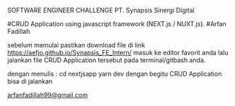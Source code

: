 SOFTWARE ENGINEER CHALLENGE
PT. Synapsis Sinergi Digital

#CRUD Application using javascript framework (NEXT.js / NUXT.js).
#Arfan Fadillah

sebelum memulai pastikan download file di link 
https://aefjo.github.io/Synapsis_FE_Intern/ 
masuk ke editor favorit anda lalu jalankan file CRUD Application tersebut pada terminal/gitbash anda. 

dengan menulis : 
  cd nextjsapp
  yarn dev
dengan begitu CRUD Application bisa di jalankan

arfanfadillah99@gmail.com
